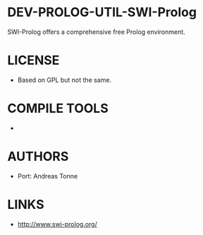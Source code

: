 DEV-PROLOG-UTIL-SWI-Prolog
==========================

SWI-Prolog offers a comprehensive free Prolog environment.


LICENSE
===============
* Based on GPL but not the same. 

COMPILE TOOLS
===============
* 

AUTHORS
===============
* Port: Andreas Tonne

LINKS
===============
* http://www.swi-prolog.org/
